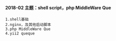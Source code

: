 #### 2018-02 主题：shell script，php MiddleWare Que
    1.shell基础
    2.nginx，及其他启动脚本
    3.php MiddleWare Que
    4.yii2 queque